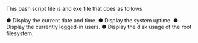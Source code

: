 This bash script file is and exe file that does as follows 

● Display the current date and time.
● Display the system uptime.
● Display the currently logged-in users.
● Display the disk usage of the root filesystem.
